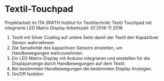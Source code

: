 # Textil-Touchpad

Projektarbeit im ITA (RWTH Institut für Textiltechnik)
Textil Touchpad mit integrierte LED Matrix Display
Arbeitszeit: 07.2018-11.2018
1) Textil mit Silver Coating auf untere Seite damit der Textil den Kapazitiver Sensor
wahrnehmen
2) Die Sensitivität des kapazitiven Sensors einstellen, um Handbewegungen wahrzunehmen.
3) Ein LED Matrix-Display mit Arduino integrieren und einstellen für die Displayanzeige durch
Handbewegungen auf dem Textil.
4) Bei bestimmten Handbewegungen die bestimmten Display Anzeigen.
5) On/Off funktion

